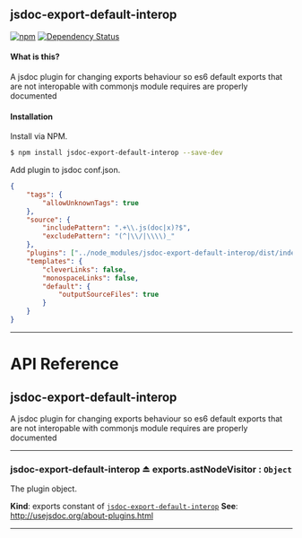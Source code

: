 ## jsdoc-export-default-interop
[![npm](https://img.shields.io/npm/v/jsdoc-export-default-interop.svg?style=flat-square)]()
[![Dependency Status](https://david-dm.org/nathanmarks/jsdoc-export-default-interop.svg?style=flat-square)](https://david-dm.org/nathanmarks/jsdoc-export-default-interop)

#### What is this?
A jsdoc plugin for changing exports behaviour so es6 default exports that are not interopable with commonjs module requires are properly documented

#### Installation

Install via NPM.

```bash
$ npm install jsdoc-export-default-interop --save-dev
```

Add plugin to jsdoc conf.json.

```json
{
    "tags": {
        "allowUnknownTags": true
    },
    "source": {
        "includePattern": ".+\\.js(doc|x)?$",
        "excludePattern": "(^|\\/|\\\\)_"
    },
    "plugins": ["../node_modules/jsdoc-export-default-interop/dist/index"],
    "templates": {
        "cleverLinks": false,
        "monospaceLinks": false,
        "default": {
            "outputSourceFiles": true
        }
    }
}
```

---

# API Reference

<a name="module_jsdoc-export-default-interop"></a>
## jsdoc-export-default-interop
A jsdoc plugin for changing exports behaviour
so es6 default exports that are not interopable
with commonjs module requires are properly documented


-----

<a name="exp_module_jsdoc-export-default-interop.astNodeVisitor"></a>
### jsdoc-export-default-interop ⏏ exports.astNodeVisitor : <code>Object</code>
The plugin object.

**Kind**: exports constant of <code>[jsdoc-export-default-interop](#module_jsdoc-export-default-interop)</code>
**See**: http://usejsdoc.org/about-plugins.html  

-----

